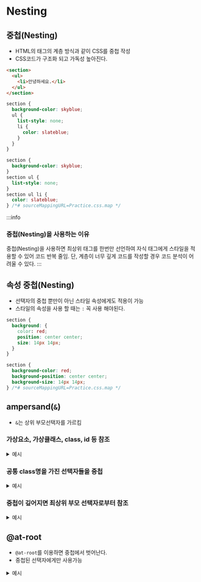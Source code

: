 # Nesting

## 중첩(Nesting)

- HTML의 태그의 계층 방식과 같이 CSS를 중첩 작성
- CSS코드가 구조화 되고 가독성 높아진다.

```html title="HTML코드"
<section>
  <ul>
    <li>안녕하세요.</li>
  </ul>
</section>
```

```css title="Sass코드"
section {
  background-color: skyblue;
  ul {
    list-style: none;
    li {
      color: slateblue;
    }
  }
}
```

```css title="Sass 전처리기 후 CSS 코드"
section {
  background-color: skyblue;
}
section ul {
  list-style: none;
}
section ul li {
  color: slateblue;
} /*# sourceMappingURL=Practice.css.map */
```

:::info

### 중첩(Nesting)을 사용하는 이유

중첩(Nesting)을 사용하면 최상위 태그를 한번만 선언하여 자식 태그에게 스타일을 적용할 수 있어 코드 반복 줄임.
단, 계층이 너무 깊게 코드를 작성할 경우 코드 분석이 어려울 수 있다.
:::

## 속성 중첩(Nesting)

- 선택자의 중첩 뿐만이 아닌 스타일 속성에게도 적용이 가능
- 스타일의 속성을 사용 할 때는 `:` 꼭 사용 해야된다.

```css title="Sass코드"
section {
  background: {
    color: red;
    position: center center;
    size: 14px 14px;
  }
}
```

```css title="Sass 전처리기 후 CSS 코드"
section {
  background-color: red;
  background-position: center center;
  background-size: 14px 14px;
} /*# sourceMappingURL=Practice.css.map */
```

## ampersand(`&`)

- `&`는 상위 부모선택자를 가르킴

### 가상요소, 가상클래스, class, id 등 참조

<details>
<summary>예시</summary>
<div markdown="1">

```scss title="Sass코드"
ul {
  li {
    &:hover {
      background: skyblue;
      cursor: pointer;
    }
    &:first-child {
      border-bottom: 2px solid red;
    }
  }
}
```

```css title="Sass 전처리기 후 CSS 코드"
ul li:hover {
  background: skyblue;
  cursor: pointer;
}
ul li:first-child {
  border-bottom: 2px solid red;
} /*# sourceMappingURL=Practice.css.map */
```

</div>
</details>

### 공통 class명을 가진 선택자들을 중첩

<details>
<summary>예시</summary>
<div markdown="1">

```html title="HTML코드"
<ul>
  <li class="li-yellow">1</li>
  <li class="li-green">2</li>
  <li class="li-red">3</li>
</ul>
```

```css title="Sass코드"
ul {
  .li {
    &-yellow {
      background: yellow;
    }
    &-red {
      background: red;
    }
    &-green {
      background: green;
    }
  }
}
```

```css title="Sass 전처리기 후 CSS 코드"
ul .li-yellow {
  background: yellow;
}
ul .li-red {
  background: red;
}
ul .li-green {
  background: green;
} /*# sourceMappingURL=Practice.css.map */
```

</div>
</details>

### 중첩이 깊어지면 최상위 부모 선택자로부터 참조

<details>
<summary>예시</summary>
<div markdown="1">

```html title="HTML코드"
<section class="sec">
  <h1>안녕하세요.</h1>
  <div class="wrapper">
    <p>반갑습니다.</p>
    <div class="inner">
      <div class="core">Hello</div>
    </div>
  </div>
</section>
```

```css title="Sass코드"
.sec {
  height: 300px;
  width: 300px;
  h1 {
    color: #eee;
  }
  .wrapper {
    p {
      color: red;
    }
    .inner {
      & .core {
        background-color: skyblue;
      }
    }
  }
}
```

```css title="Sass 전처리기 후 CSS 코드"
.sec {
  height: 300px;
  width: 300px;
}
.sec h1 {
  color: #eee;
}
.sec .wrapper p {
  color: red;
}
.sec .wrapper .inner .core {
  background-color: skyblue;
} /*# sourceMappingURL=Practice.css.map */
```

![image](https://github.com/JJamVa/JJamVa/assets/80045006/521fa463-c53b-4304-aca2-5995a0f9697a)

</div>
</details>

## @at-root

- `@at-root`를 이용하면 중첩에서 벗어난다.
- 중첩된 선택자에게만 사용가능

<details>
<summary>예시</summary>
<div markdown="1">

```html title="HTML코드"
<ul class="one two three">
  <li class="one"></li>
  <li class="two"></li>
  <li class="three"></li>
</ul>
```

```scss title="Sass코드"
.one {
  background-color: black;
  .two {
    @at-root .three {
      background-color: skyblue;
    }
  }
}
```

```css title="Sass 전처리기 후 CSS 코드"
.one {
  background-color: black;
}
.three {
  background-color: skyblue;
} /*# sourceMappingURL=Practice.css.map */
```

![image](https://github.com/JJamVa/JJamVa/assets/80045006/b1d60716-9f73-4b1f-9f5b-7cc16d31cb70)

</div>
</details>
